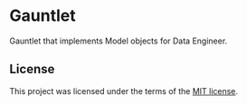 # Gauntlet

Gauntlet that implements Model objects for Data Engineer.

## License

This project was licensed under the terms of the [MIT license](LICENSE).
